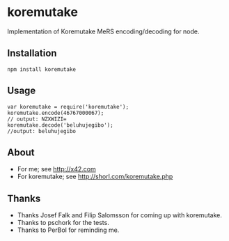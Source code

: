 # koremutake

Implementation of Koremutake MeRS encoding/decoding for node.

## Installation
    
    npm install koremutake

## Usage
    
    var koremutake = require('koremutake');
    koremutake.encode(46767000067);
    // output: NZXWIZI=
    koremutake.decode('beluhujegibo');
    //output: beluhujegibo


## About
* For me; see http://x42.com
* For koremutake; see http://shorl.com/koremutake.php

## Thanks
* Thanks Josef Falk and Filip Salomsson for coming up with koremutake.
* Thanks to pschork for the tests.
* Thanks to PerBol for reminding me.